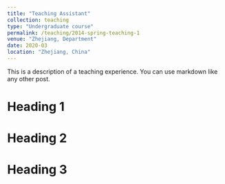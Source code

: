 ```yaml
---
title: "Teaching Assistant"
collection: teaching
type: "Undergraduate course"
permalink: /teaching/2014-spring-teaching-1
venue: "Zhejiang, Department"
date: 2020-03
location: "Zhejiang, China"
---
```


This is a description of a teaching experience. You can use markdown like any other post.

Heading 1
======

Heading 2
======

Heading 3
======
